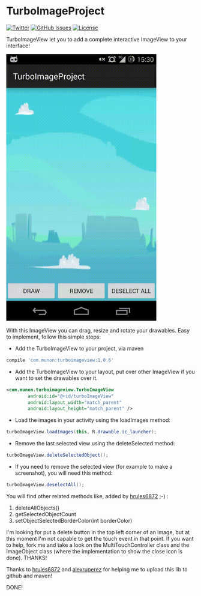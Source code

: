# TurboImageProject
[![Twitter](http://img.shields.io/badge/contact-@drmunon-red.svg?style=flat)](http://twitter.com/drmunon)
[![GitHub Issues](http://img.shields.io/github/issues/Mun0n/TurboImageProject.svg?style=flat)](http://github.com/Mun0n/TurboImageProject/issues)
[![License](https://img.shields.io/badge/license-MIT-yellow.svg?style=flat)](http://opensource.org/licenses/MIT)


TurboImageView let you to add a complete interactive ImageView to your interface!

![TurboImageView preview](screenshot.gif)

With this ImageView you can drag, resize and rotate your drawables. Easy to implement, follow this simple steps:

* Add the TurboImageView to your project, via maven

```gradle
compile 'com.munon:turboimageview:1.0.6'
```
* Add the TurboImageView to your layout, put over other ImageView if you want to set the drawables over it.

```xml
<com.munon.turboimageview.TurboImageView
        android:id="@+id/turboImageView"
        android:layout_width="match_parent"
        android:layout_height="match_parent" />
```
* Load the images in your activity using the loadImages method:

```java
turboImageView.loadImages(this, R.drawable.ic_launcher);
````

* Remove the last selected view using the deleteSelected method:

```java
turboImageView.deleteSelectedObject();
```

* If you need to remove the selected view (for example to make a screenshot), you will need this method:

```java
turboImageView.deselectAll();
```

You will find other related methods like, added by [hrules6872](https://github.com/hrules6872) ;-) :

1. deleteAllObjects()
2. getSelectedObjectCount
3. setObjectSelectedBorderColor(int borderColor)

I'm looking for put a delete button in the top left corner of an image, but at this moment I'm not capable to get the touch event in that point. If you want to help, fork me and take a look on the MultiTouchController class and the ImageObject class (where the implementation to show the close icon is done). THANKS!

Thanks to [hrules6872](https://github.com/hrules6872) and [alexruperez](https://github.com/alexruperez) for helping me to upload this lib to github and maven! 

DONE!

